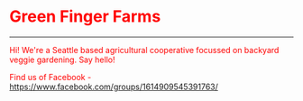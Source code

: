 <DOCTYPE html>
    
<HTML>

<head>
<title> Green Finger Farm</title>
</head>
<body style="color:red">

</body>
<h1>Green Finger Farms</h1>
<hr>

<p>Hi! We're a Seattle based agricultural cooperative focussed on backyard veggie gardening. Say hello!</p>
Find us of Facebook - <a href="url">https://www.facebook.com/groups/1614909545391763/</a>

</HTML>

